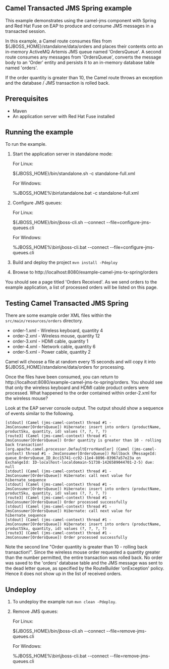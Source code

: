 Camel Transacted JMS Spring example
-----------------------------------

This example demonstrates using the camel-jms component with Spring and Red Hat Fuse on EAP to produce and consume JMS messages in a transacted session.

In this example, a Camel route consumes files from ${JBOSS_HOME}/standalone/data/orders and places their contents onto an in-memory ActiveMQ Artemis JMS queue named 'OrdersQueue'. A second route consumes any messages from 'OrdersQueue', converts the message body to an 'Order' entity and persists it to an in-memory database table named 'orders'.

If the order quantity is greater than 10, the Camel route throws an exception and the database / JMS transaction is rolled back.

Prerequisites
-------------

* Maven
* An application server with Red Hat Fuse installed

Running the example
-------------------

To run the example.

1. Start the application server in standalone mode:

    For Linux:

    ${JBOSS_HOME}/bin/standalone.sh -c standalone-full.xml

    For Windows:

    %JBOSS_HOME%\bin\standalone.bat -c standalone-full.xml

2. Configure JMS queues:

    For Linux:

    ${JBOSS_HOME}/bin/jboss-cli.sh --connect --file=configure-jms-queues.cli

    For Windows:

    %JBOSS_HOME%\bin\jboss-cli.bat --connect --file=configure-jms-queues.cli

3. Build and deploy the project `mvn install -Pdeploy`

4. Browse to http://localhost:8080/example-camel-jms-tx-spring/orders

You should see a page titled 'Orders Received'. As we send orders to the example application, a list of processed orders will be listed on this page.

Testing Camel Transacted JMS Spring
-----------------------------------

There are some example order XML files within the `src/main/resources/orders` directory.

* order-1.xml - Wireless keyboard, quantity 4
* order-2.xml - Wireless mouse, quantity 12
* order-3.xml - HDMI cable, quantity 1
* order-4.xml - Network cable, quantity 6
* order-5.xml - Power cable, quantity 2

Camel will choose a file at random every 15 seconds and will copy it into ${JBOSS_HOME}/standalone/data/orders for processing.

Once the files have been consumed, you can return to http://localhost:8080/example-camel-jms-tx-spring/orders. You should see that only the wireless keyboard and HDMI cable product orders were processed. What happened to the order contained within order-2.xml for the wireless mouse?

Look at the EAP server console output. The output should show a sequence of events similar to the following.

    [stdout] (Camel (jms-camel-context) thread #1 - JmsConsumer[OrdersQueue]) Hibernate: insert into orders (productName, productSku, quantity, id) values (?, ?, ?, ?)
    [route3] (Camel (jms-camel-context) thread #1 - JmsConsumer[OrdersQueue]) Order quantity is greater than 10 - rolling back transaction!
    [org.apache.camel.processor.DefaultErrorHandler] (Camel (jms-camel-context) thread #1 - JmsConsumer[OrdersQueue]) Rollback (MessageId: queue_OrdersQueue_ID_8cc15741-cc92-11e4-8896-83967a57e23a on ExchangeId: ID-localhost-localdomain-51738-1426589044701-2-5) due: null
    [stdout] (Camel (jms-camel-context) thread #1 - JmsConsumer[OrdersQueue]) Hibernate: call next value for hibernate_sequence
    [stdout] (Camel (jms-camel-context) thread #1 - JmsConsumer[OrdersQueue]) Hibernate: insert into orders (productName, productSku, quantity, id) values (?, ?, ?, ?)
    [route3] (Camel (jms-camel-context) thread #1 - JmsConsumer[OrdersQueue]) Order processed successfully
    [stdout] (Camel (jms-camel-context) thread #1 - JmsConsumer[OrdersQueue]) Hibernate: call next value for hibernate_sequence
    [stdout] (Camel (jms-camel-context) thread #1 - JmsConsumer[OrdersQueue]) Hibernate: insert into orders (productName, productSku, quantity, id) values (?, ?, ?, ?)
    [route3] (Camel (jms-camel-context) thread #1 - JmsConsumer[OrdersQueue]) Order processed successfully

Note the second line "Order quantity is greater than 10 - rolling back transaction!". Since the wireless mouse order requested a quantity greater than the number permitted, the entire transaction was rolled back. No order was saved to the 'orders' database table and the JMS message was sent to the dead letter queue, as specified by the RouteBuilder 'onException' policy. Hence it does not show up in the list of received orders.

Undeploy
--------

1. To undeploy the example run `mvn clean -Pdeploy`.

2. Remove JMS queues:

    For Linux:

    ${JBOSS_HOME}/bin/jboss-cli.sh --connect --file=remove-jms-queues.cli

    For Windows:

    %JBOSS_HOME%\bin\jboss-cli.bat --connect --file=remove-jms-queues.cli
